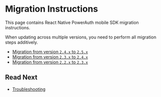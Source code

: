 # Migration Instructions

This page contains React Native PowerAuth mobile SDK migration instructions.

<!-- begin box warning -->
When updating across multiple versions, you need to perform all migration steps additively.
<!-- end -->

- [Migration from version `2.4.x` to `2.5.x`](Version-2.5.md)
- [Migration from version `2.3.x` to `2.4.x`](Version-2.4.md)
- [Migration from version `2.2.x` to `2.3.x`](Version-2.3.md)

## Read Next

- [Troubleshooting](Troubleshooting.md)
